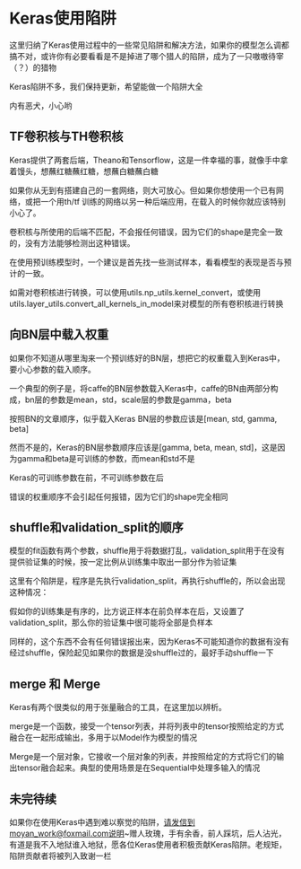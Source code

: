 # Keras使用陷阱

这里归纳了Keras使用过程中的一些常见陷阱和解决方法，如果你的模型怎么调都搞不对，或许你有必要看看是不是掉进了哪个猎人的陷阱，成为了一只嗷嗷待宰（？）的猎物

Keras陷阱不多，我们保持更新，希望能做一个陷阱大全

内有恶犬，小心哟

## TF卷积核与TH卷积核

Keras提供了两套后端，Theano和Tensorflow，这是一件幸福的事，就像手中拿着馒头，想蘸红糖蘸红糖，想蘸白糖蘸白糖

如果你从无到有搭建自己的一套网络，则大可放心。但如果你想使用一个已有网络，或把一个用th/tf
训练的网络以另一种后端应用，在载入的时候你就应该特别小心了。

卷积核与所使用的后端不匹配，不会报任何错误，因为它们的shape是完全一致的，没有方法能够检测出这种错误。

在使用预训练模型时，一个建议是首先找一些测试样本，看看模型的表现是否与预计的一致。

如需对卷积核进行转换，可以使用utils.np_utils.kernel_convert，或使用utils.layer_utils.convert_all_kernels_in_model来对模型的所有卷积核进行转换

## 向BN层中载入权重
如果你不知道从哪里淘来一个预训练好的BN层，想把它的权重载入到Keras中，要小心参数的载入顺序。

一个典型的例子是，将caffe的BN层参数载入Keras中，caffe的BN由两部分构成，bn层的参数是mean，std，scale层的参数是gamma，beta

按照BN的文章顺序，似乎载入Keras BN层的参数应该是[mean, std, gamma, beta]

然而不是的，Keras的BN层参数顺序应该是[gamma, beta, mean, std]，这是因为gamma和beta是可训练的参数，而mean和std不是

Keras的可训练参数在前，不可训练参数在后

错误的权重顺序不会引起任何报错，因为它们的shape完全相同

## shuffle和validation_split的顺序

模型的fit函数有两个参数，shuffle用于将数据打乱，validation_split用于在没有提供验证集的时候，按一定比例从训练集中取出一部分作为验证集

这里有个陷阱是，程序是先执行validation_split，再执行shuffle的，所以会出现这种情况：

假如你的训练集是有序的，比方说正样本在前负样本在后，又设置了validation_split，那么你的验证集中很可能将全部是负样本

同样的，这个东西不会有任何错误报出来，因为Keras不可能知道你的数据有没有经过shuffle，保险起见如果你的数据是没shuffle过的，最好手动shuffle一下

## merge 和 Merge

Keras有两个很类似的用于张量融合的工具，在这里加以辨析。

merge是一个函数，接受一个tensor列表，并将列表中的tensor按照给定的方式融合在一起形成输出，多用于以Model作为模型的情况

Merge是一个层对象，它接收一个层对象的列表，并按照给定的方式将它们的输出tensor融合起来。典型的使用场景是在Sequential中处理多输入的情况



## 未完待续

如果你在使用Keras中遇到难以察觉的陷阱，请发信到moyan_work@foxmail.com说明~赠人玫瑰，手有余香，前人踩坑，后人沾光，有道是我不入地狱谁入地狱，愿各位Keras使用者积极贡献Keras陷阱。老规矩，陷阱贡献者将被列入致谢一栏
